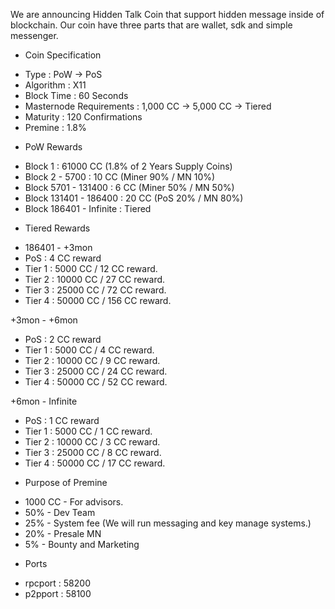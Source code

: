 We are announcing Hidden Talk Coin that support hidden message inside of blockchain.
Our coin have three parts that are wallet, sdk and simple messenger.

- Coin Specification
* Type : PoW -> PoS
* Algorithm : X11
* Block Time : 60 Seconds
* Masternode Requirements : 1,000 CC -> 5,000 CC -> Tiered
* Maturity : 120 Confirmations
* Premine : 1.8%

- PoW Rewards
* Block 1 : 61000 CC (1.8% of 2 Years Supply Coins)
* Block 2 - 5700 : 10 CC (Miner 90% / MN 10%)
* Block 5701 - 131400 : 6 CC (Miner 50% / MN 50%)
* Block 131401 - 186400 : 20 CC (PoS 20% / MN 80%)
* Block 186401 - Infinite : Tiered

- Tiered Rewards
* 186401 - +3mon
* PoS : 4 CC reward
* Tier 1 : 5000 CC / 12 CC reward.
* Tier 2 : 10000 CC / 27 CC reward.
* Tier 3 : 25000 CC / 72 CC reward.
* Tier 4 : 50000 CC / 156 CC reward.

+3mon - +6mon
* PoS : 2 CC reward
* Tier 1 : 5000 CC / 4 CC reward.
* Tier 2 : 10000 CC / 9 CC reward.
* Tier 3 : 25000 CC / 24 CC reward.
* Tier 4 : 50000 CC / 52 CC reward.

+6mon - Infinite
* PoS : 1 CC reward
* Tier 1 : 5000 CC / 1 CC reward.
* Tier 2 : 10000 CC / 3 CC reward.
* Tier 3 : 25000 CC / 8 CC reward.
* Tier 4 : 50000 CC / 17 CC reward.

- Purpose of Premine
* 1000 CC - For advisors.
* 50% - Dev Team
* 25% - System fee (We will run messaging and key manage systems.)
* 20% - Presale MN
* 5% - Bounty and Marketing

- Ports
* rpcport : 58200
* p2pport : 58100
